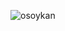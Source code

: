 ![osoykan](https://githubline.herokuapp.com/api/contributions?username=osoykan&years=2014,2015,2016,2017,2018,2019,2020)
